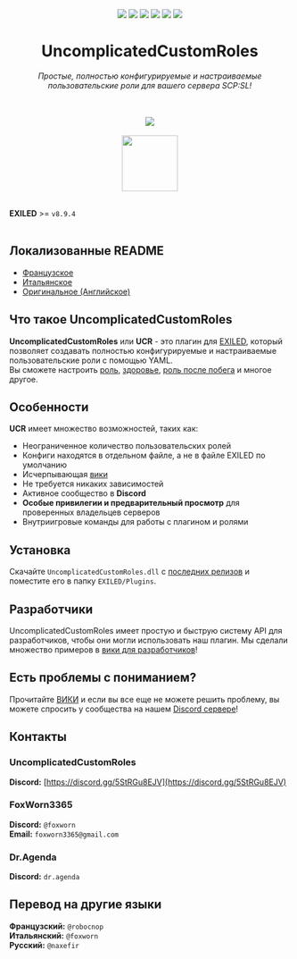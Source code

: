 <div align="center"><a href="https://github.com/UncomplicatedCustomServer/UncomplicatedCustomRoles/releases/latest"><img src="https://img.shields.io/github/v/release/UncomplicatedCustomServer/UncomplicatedCustomRoles"></a> <a href="https://github.com/UncomplicatedCustomServer/UncomplicatedCustomRoles/releases/latest"><img src="https://img.shields.io/github/downloads/UncomplicatedCustomServer/UncomplicatedCustomRoles/total"></a> <a href="https://github.com/UncomplicatedCustomServer/UncomplicatedCustomRoles/pulls"><img src="https://img.shields.io/github/issues-pr/UncomplicatedCustomServer/UncomplicatedCustomRoles"></a> <a href="https://github.com/UncomplicatedCustomServer/UncomplicatedCustomRoles/pulls"><img src="https://img.shields.io/github/issues-pr-closed/UncomplicatedCustomServer/UncomplicatedCustomRoles"></a> <a href="https://github.com/UncomplicatedCustomServer/UncomplicatedCustomRoles/commits/main/"><img src="https://badgen.net/github/commits/UncomplicatedCustomServer/UncomplicatedCustomRoles/main"></a> <img src="https://img.shields.io/badge/Verified_Exiled_Plugin-ss">

  <h1>UncomplicatedCustomRoles</h1>
  <i>Простые, полностью конфигурируемые и настраиваемые пользовательские роли для вашего сервера SCP:SL!</i>

  <br><br>
    <img src="https://ucs.fcosma.it/api/v2/ucr/graph/black">
  <br><br>
    <a href='https://discord.gg/5StRGu8EJV'><img src='https://www.allkpop.com/upload/2021/01/content/262046/1611711962-discord-button.png' height="100"></a>
  <br><br>
</div>

**EXILED** >= `v8.9.4`
<br><br>

## Локализованные README
- [Французское](https://github.com/UncomplicatedCustomServer/UncomplicatedCustomRoles/blob/main/Localization/README-FR.md)
- [Итальянское](https://github.com/UncomplicatedCustomServer/UncomplicatedCustomRoles/blob/main/Localization/README-IT.md)
- [Оригинальное (Английское)](https://github.com/UncomplicatedCustomServer/UncomplicatedCustomRoles)

## Что такое UncomplicatedCustomRoles
**UncomplicatedCustomRoles** или **UCR** - это плагин для [EXILED](https://github.com/Exiled-Team/EXILED), который позволяет создавать полностью конфигурируемые и настраиваемые пользовательские роли с помощью YAML.\
Вы сможете настроить <ins>роль</ins>, <ins>здоровье</ins>, <ins>роль после побега</ins> и многое другое. 

## Особенности
**UCR** имеет множество возможностей, таких как:
- Неограниченное количество пользовательских ролей
- Конфиги находятся в отдельном файле, а не в файле EXILED по умолчанию
- Исчерпывающая [вики](https://github.com/UncomplicatedCustomServer/UncomplicatedCustomRoles/wiki)
- Не требуется никаких зависимостей
- Активное сообщество в **Discord**
- __Особые привилегии и предварительный просмотр__ для проверенных владельцев серверов
- Внутриигровые команды для работы с плагином и ролями

## Установка
Скачайте `UncomplicatedCustomRoles.dll` с [последних релизов](https://github.com/UncomplicatedCustomServer/UncomplicatedCustomRoles/releases/latest) и поместите его в папку `EXILED/Plugins`.

## Разработчики
UncomplicatedCustomRoles имеет простую и быструю систему API для разработчиков, чтобы они могли использовать наш плагин.
Мы сделали множество примеров в [вики для разработчиков](https://github.com/UncomplicatedCustomServer/UncomplicatedCustomRoles/wiki/Developers-World)!

## Есть проблемы с пониманием?
Прочитайте [ВИКИ](https://github.com/UncomplicatedCustomServer/UncomplicatedCustomRoles/wiki) и если вы все еще не можете решить проблему, вы можете спросить у сообщества на нашем [Discord сервере](https://discord.gg/5StRGu8EJV)!

## Контакты
### UncomplicatedCustomRoles
  **Discord:** [https://discord.gg/5StRGu8EJV](https://discord.gg/5StRGu8EJV)

### FoxWorn3365
  **Discord:** `@foxworn`\
  **Email:** `foxworn3365@gmail.com`
### Dr.Agenda
  **Discord:** `dr.agenda`

## Перевод на другие языки
**Французский:** `@robocnop`\
**Итальянский:** `@foxworn` \
**Русский:** `@naxefir`
